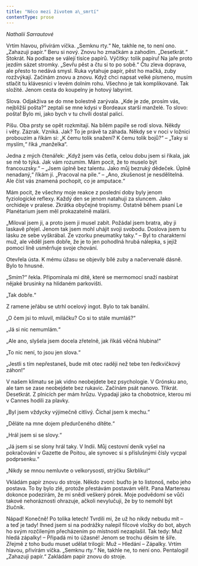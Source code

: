 ```yaml
---
title: "Něco mezi životem a\_smrtí"
contentType: prose
---
```


<section>

<div class="centered">

_Nathalii Sarrautové_

</div>

</section>

<section>

Vrtím hlavou, přivírám víčka. „Semknu rty.“ Ne, takhle ne, to není ono. „Zahazuji papír.“ Beru si nový. Znovu ho zmačkám a zahodím. „Desetkrát.“ Stokrát. Na podlaze se válejí tisíce papírů. Výčitky: tolik papíru! Na jaře proto jezdím sázet stromky. „Sevřu pěst a čtu si to po sobě.“ Čtu zleva doprava, ale přesto to nedává smysl. Ruka vytahuje papír, pěst ho mačká, zuby rozžvýkají. Začínám znovu a znovu. Když chci napsat velké písmeno, musím stlačit tu klávesnici v levém dolním rohu. Všechno je tak komplikované. Tak složité. Jenom cesta do koupelny je hotový labyrint.

</section>

<section>

Slova. Odjakživa se do mne bolestně zarývala. „Kde je zde, prosím vás, nejbližší pošta?“ zeptali se mne kdysi v Bordeaux starší manželé. To slovo: pošta! Bylo mi, jako bych v tu chvíli dostal palicí.

</section>

<section>

Píšu. Oba prsty se opět rozkmitají. Na bílém papíře se rodí slova. Někdy i věty. Zázrak. Vzniká. Jak? To je právě ta záhada. Někdy se v noci v ložnici probouzím a říkám si: „K čemu tolik snažení? K čemu tolik bojů?“ – „Taky si myslím,“ říká „manželka“.

</section>

<section>

Jedna z mých čtenářek: „Když jsem vás četla, celou dobu jsem si říkala, jak se mě to týká. Jak vám rozumím. Mám pocit, že to muselo být francouzsky.“ – „Jsem úplně bez talentu. Jako můj bezruký dědeček. Úplně nenadaný,“ říkám jí. „Pracoval na pile.“ – „Ano, zkušenost je nesdělitelná. Ale číst vás znamená pochopit, co je amputace.“

Mám pocit, že všechny moje reakce z poslední doby byly jenom fyziologické reflexy. Každý den se jenom natahuji za sluncem. Jako orchideje v pralese. Zkrátka obyčejné tropismy. Ostatně během psaní Le Planétarium jsem měl prokazatelně malárii.

</section>

<section>

„Miloval jsem ji, a proto jsem ji musel zabít. Požádal jsem bratra, aby ji laskavě přejel. Jenom tak jsem mohl uhájit svoji svobodu. Doslova jsem tu lásku ze sebe vyškrábal. Ze vzorku pneumatiky taky.“ – Byl to charakterní muž, ale věděl jsem dobře, že je to jen pohodlná hrubá nálepka, s jejíž pomocí líně usměrňuje svoje chování.

</section>

<section>

Otevřela ústa. K mému úžasu se objevily bílé zuby a načervenalé dásně. Bylo to hnusné.

„Smím?“ řekla. Připomínala mi dítě, které se mermomocí snaží nasbírat nějaké brusinky na hlídaném parkovišti.

„Tak dobře.“

Z ramene jeřábu se utrhl ocelový ingot. Bylo to tak banální.

</section>

<section>

„O čem jsi to mluvil, miláčku? Co si to stále mumláš?“

„Já si nic nemumlám.“

„Ale ano, slyšela jsem docela zřetelně, jak říkáš věčná hlubina!“

„To nic není, to jsou jen slova.“

„Jestli s tím nepřestaneš, bude mít otec raději než tebe ten ředkvičkový záhon!“

V našem klimatu se jak vidno neobejdete bez psychologie. V Grónsku ano, ale tam se zase neobejdete bez rukavic. Začínám psát nanovo. Třikrát. Desetkrát. Z plnicích per mám hrůzu. Vypadají jako ta chobotnice, kterou mi v Cannes hodili za plavky.

</section>

<section>

„Byl jsem vždycky výjimečně citlivý. Čichal jsem k mechu.“

„Děláte na mne dojem předurčeného dítěte.“

„Hrál jsem si se slovy.“

„Já jsem si se slony hrál taky. V Indii. Můj cestovní deník vyšel na pokračování v Gazette de Poitou, ale synovec si s příslušnými čísly vycpal podprsenku.“

„Nikdy se mnou nemluvte o velkorysosti, strýčku Skrblíku!“

</section>

<section>

Vkládám papír znovu do stroje. Někdo zvoní: buďto je to listonoš, nebo jeho postava. To by bylo zlé, protože přestávám postavám věřit. Pana Martereau dokonce podezírám, že mi snědl veškerý pórek. Moje podvědomí se vůči takové nehoráznosti ohrazuje, ačkoli nevylučuji, že by to nemohl být žlučník.

</section>

<section>

Nápad! Konečně! Po tolika letech! Tvrdili mi, že už ho nikdy nebudu mít – a teď je tady! Ihned jsem si na podrážky nalepil filcové vložky do bot, abych ho svým rozčileným přecházením po místnosti nezaplašil. Tak tedy: Muž hledá zápalky! – Připadá mi to úžasné! Jenom se trochu děsím té šíře. Zřejmě z toho budu muset udělat trilogii: Muž – Hledání – Zápalky. Vrtím hlavou, přivírám víčka. „Semknu rty.“ Ne, takhle ne, to není ono. Pentalogii! „Zahazuji papír.“ Zakládám papír znovu do stroje.

</section>
